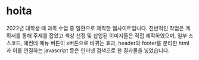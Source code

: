 # hoita
2022년 대학생 때 과목 수업 중 일환으로 제작한 웹사이트입니다.
전반적인 작업은 계획서를 통해 주제를 잡았고 색상 선정 및 삽입된 이미지들은 직접 제작하였으며,
일부 소스코드, 예컨데 메뉴 버튼이 x버튼으로 바뀌는 효과, header와 footer를 분리한 html과 이를 연결하는 javascript 등은 인터넷 검색으로 한 결과물을 넣었습니다.
